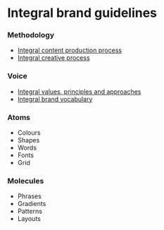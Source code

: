 # Integral brand guidelines

### Methodology

* [Integral content production process](content.md)
* [Integral creative process](creation.md)

### Voice

* [Integral values, principles and approaches](values.md)
* [Integral brand vocabulary](vocabulary.md)

### Atoms&#x20;

* Colours&#x20;
* Shapes&#x20;
* Words&#x20;
* Fonts&#x20;
* Grid

### Molecules&#x20;

* Phrases&#x20;
* Gradients&#x20;
* Patterns&#x20;
* Layouts

